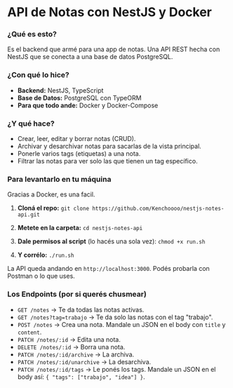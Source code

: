 # API de Notas con NestJS y Docker

### ¿Qué es esto?

Es el backend que armé para una app de notas. Una API REST hecha con NestJS que se conecta a una base de datos PostgreSQL.

### ¿Con qué lo hice?

* **Backend:** NestJS, TypeScript
* **Base de Datos:** PostgreSQL con TypeORM
* **Para que todo ande:** Docker y Docker-Compose

### ¿Y qué hace?

* Crear, leer, editar y borrar notas (CRUD).
* Archivar y desarchivar notas para sacarlas de la vista principal.
* Ponerle varios tags (etiquetas) a una nota.
* Filtrar las notas para ver solo las que tienen un tag específico.

### Para levantarlo en tu máquina

Gracias a Docker, es una facil.

1.  **Cloná el repo:**
    `git clone https://github.com/Kenchoooo/nestjs-notes-api.git`

2.  **Metete en la carpeta:**
    `cd nestjs-notes-api`

3.  **Dale permisos al script** (lo hacés una sola vez):
    `chmod +x run.sh`

4.  **Y corrélo:**
    `./run.sh`

La API queda andando en `http://localhost:3000`. Podés probarla con Postman o lo que uses.

### Los Endpoints (por si querés chusmear)

* `GET /notes` -> Te da todas las notas activas.
* `GET /notes?tag=trabajo` -> Te da solo las notas con el tag "trabajo".
* `POST /notes` -> Crea una nota. Mandale un JSON en el body con `title` y `content`.
* `PATCH /notes/:id` -> Edita una nota.
* `DELETE /notes/:id` -> Borra una nota.
* `PATCH /notes/:id/archive` -> La archiva.
* `PATCH /notes/:id/unarchive` -> La desarchiva.
* `PATCH /notes/:id/tags` -> Le ponés los tags. Mandale un JSON en el body así: `{ "tags": ["trabajo", "idea"] }`.
